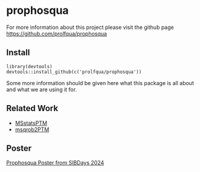 # prophosqua

For more information about this project please visit the github page
<https://github.com/prolfqua/prophosqua>


## Install

```{r}
library(devtools)
devtools::install_github(c('prolfqua/prophosqua'))

```

Some more information should be given here what this package is all about and what we are using it for.

## Related Work

- [MSstatsPTM](https://www.sciencedirect.com/science/article/pii/S1535947622002857)
- [msqrob2PTM](https://www.sciencedirect.com/science/article/pii/S1535947623002190)

## Poster
[Prophosqua Poster from SIBDays 2024](img/SIBDays24_Poster_Prophosqua_Grossmann.pdf)

